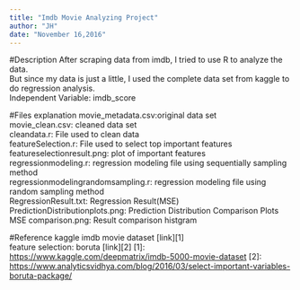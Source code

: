 ```yaml
---
title: "Imdb Movie Analyzing Project"
author: "JH"
date: "November 16,2016"
---
```



#Description
After scraping data from imdb, I tried to use R to analyze the data.  
But since my data is just a little, I used the complete data set from kaggle to do regression analysis.  
Independent Variable: imdb_score

#Files explanation
movie_metadata.csv:original data set  
movie_clean.csv: cleaned data set  
cleandata.r: File used to clean data  
featureSelection.r:  File used to select top important features  
featureselectionresult.png: plot of important features  
regressionmodeling.r: regression modeling file using sequentially sampling method  
regressionmodelingrandomsampling.r: regression modeling file using random sampling method  
RegressionResult.txt: Regression Result(MSE)  
PredictionDistributionplots.png: Prediction Distribution Comparison Plots    
MSE comparison.png: Result comparison histgram   

#Reference
kaggle imdb movie dataset [link][1]  
feature selection: boruta [link][2]
[1]: https://www.kaggle.com/deepmatrix/imdb-5000-movie-dataset
[2]: https://www.analyticsvidhya.com/blog/2016/03/select-important-variables-boruta-package/
